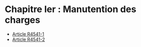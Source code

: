 # Chapitre Ier : Manutention des charges

* [Article R4541-1](./LEGIARTI000020398152.md)
* [Article R4541-2](./LEGIARTI000018528909.md)
